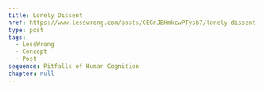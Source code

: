 ```yaml
---
title: Lonely Dissent
href: https://www.lesswrong.com/posts/CEGnJBHmkcwPTysb7/lonely-dissent
type: post
tags:
  - LessWrong
  - Concept
  - Post
sequence: Pitfalls of Human Cognition
chapter: null
---
```


